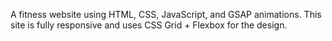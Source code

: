 A fitness website using HTML, CSS, JavaScript, and GSAP animations. This site is fully responsive and uses CSS Grid + Flexbox for the design.
